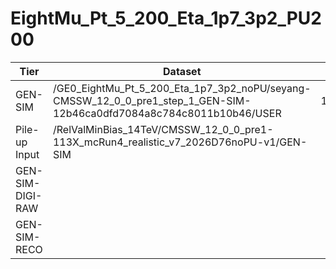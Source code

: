 # EightMu_Pt_5_200_Eta_1p7_3p2_PU200

| Tier             | Dataset                                                                                                              | Events | DBS    | Site                          |
|------------------|----------------------------------------------------------------------------------------------------------------------|-------:|--------|-------------------------------|
| GEN-SIM          | /GE0_EightMu_Pt_5_200_Eta_1p7_3p2_noPU/seyang-CMSSW_12_0_0_pre1_step_1_GEN-SIM-12b46ca0dfd7084a8c784c8011b10b46/USER | 130000 | phys03 | T2_KR_KISTI                   |
| Pile-up Input    | /RelValMinBias_14TeV/CMSSW_12_0_0_pre1-113X_mcRun4_realistic_v7_2026D76noPU-v1/GEN-SIM                               | 90000  | global | T1_US_FNAL_Disk, T2_US_Purdue |
| GEN-SIM-DIGI-RAW |                                                                                                                      |        | phys03 | T2_KR_KISTI                   |
| GEN-SIM-RECO     |                                                                                                                      |        | phys03 | T2_KR_KISTI                   |
